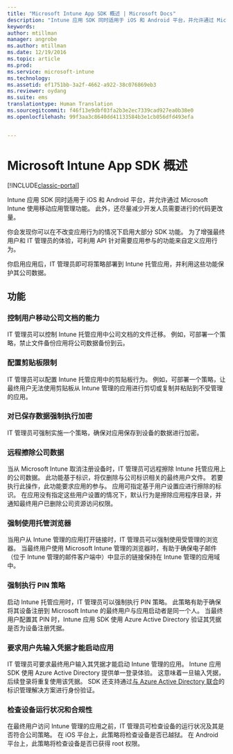 ```yaml
---
title: "Microsoft Intune App SDK 概述 | Microsoft Docs"
description: "Intune 应用 SDK 同时适用于 iOS 和 Android 平台，并允许通过 Microsoft Intune 使用移动应用管理功能。"
keywords: 
author: mtillman
manager: angrobe
ms.author: mtillman
ms.date: 12/19/2016
ms.topic: article
ms.prod: 
ms.service: microsoft-intune
ms.technology: 
ms.assetid: ef1751bb-3a2f-4662-a922-38c076869eb3
ms.reviewer: oydang
ms.suite: ems
translationtype: Human Translation
ms.sourcegitcommit: f46f13e9dbf03fa2b3e2ec7339cad927ea0b38e0
ms.openlocfilehash: 99f3aa3c8640dd41133584b3e1cb056dfd493efa


---
```


# <a name="overview-of-the-microsoft-intune-app-sdk"></a>Microsoft Intune App SDK 概述

[!INCLUDE[classic-portal](../includes/classic-portal.md)]

Intune 应用 SDK 同时适用于 iOS 和 Android 平台，并允许通过 Microsoft Intune 使用移动应用管理功能。 此外，还尽量减少开发人员需要进行的代码更改量。

你会发现你可以在不改变应用行为的情况下启用大部分 SDK 功能。 为了增强最终用户和 IT 管理员的体验，可利用 API 针对需要应用参与的功能来自定义应用行为。

你启用应用后，IT 管理员即可将策略部署到 Intune 托管应用，并利用这些功能保护其公司数据。

## <a name="features"></a>功能
### <a name="control-users-ability-to-move-corporate-documents"></a>控制用户移动公司文档的能力
IT 管理员可以控制 Intune 托管应用中公司文档的文件迁移。 例如，可部署一个策略，禁止文件备份应用将公司数据备份到云。  

### <a name="configure-clipboard-restrictions"></a>配置剪贴板限制
IT 管理员可以配置 Intune 托管应用中的剪贴板行为。 例如，可部署一个策略，让最终用户无法使用剪贴板从 Intune 管理的应用进行剪切或复制并粘贴到不受管理的应用。

### <a name="enforce-encryption-on-saved-data"></a>对已保存数据强制执行加密
IT 管理员可强制实施一个策略，确保对应用保存到设备的数据进行加密。

### <a name="remotely-wipe-corporate-data"></a>远程擦除公司数据
当从 Microsoft Intune 取消注册设备时，IT 管理员可远程擦除 Intune 托管应用上的公司数据。 此功能基于标识，将仅删除与公司标识相关的最终用户文件。 若要执行此操作，此功能要求应用的参与。 应用可指定基于用户设置应进行擦除的标识。 在应用没有指定这些用户设置的情况下，默认行为是擦除应用程序目录，并通知最终用户已删除公司资源访问权限。

### <a name="enforce-the-use-of-a-managed-browser"></a>强制使用托管浏览器
当用户从 Intune 管理的应用打开链接时，IT 管理员可以强制使用受管理的浏览器。 当最终用户使用 Microsoft Intune 管理的浏览器时，有助于确保电子邮件（位于 Intune 管理的邮件客户端中）中显示的链接保持在 Intune 管理的应用域中。

### <a name="enforce-a-pin-policy"></a>强制执行 PIN 策略
启动 Intune 托管应用时，IT 管理员可以强制执行 PIN 策略。 此策略有助于确保将其设备注册到 Microsoft Intune 的最终用户与应用启动者是同一个人。 当最终用户配置其 PIN 时，Intune 应用 SDK 使用 Azure Active Directory 验证其凭据是否为设备注册凭据。

### <a name="require-users-to-enter-credentials-before-they-can-start-apps"></a>要求用户先输入凭据才能启动应用
IT 管理员可要求最终用户输入其凭据才能启动 Intune 管理的应用。 Intune 应用 SDK 使用 Azure Active Directory 提供单一登录体验。 这意味着一旦输入凭据，后续登录将重复使用该凭据。 SDK 还支持通过[与 Azure Active Directory 联合](/active-directory/active-directory-aadconnect-federation-compatibility)的标识管理解决方案进行身份验证。

### <a name="check-device-health-and-compliance"></a>检查设备运行状况和合规性
在最终用户访问 Intune 管理的应用之前，IT 管理员可检查设备的运行状况及其是否符合公司策略。 在 iOS 平台上，此策略将检查设备是否已越狱。 在 Android 平台上，此策略将检查设备是否已获得 root 权限。  



<!--HONumber=Dec16_HO3-->


